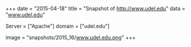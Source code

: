 
+++
date = "2015-04-18"
title = "Snapshot of http://www.udel.edu"
data = "www.udel.edu"

Server = ["Apache"]
domain = ["udel.edu"]

  image = "snapshots/2015_16/www.udel.edu.png"
+++
#
